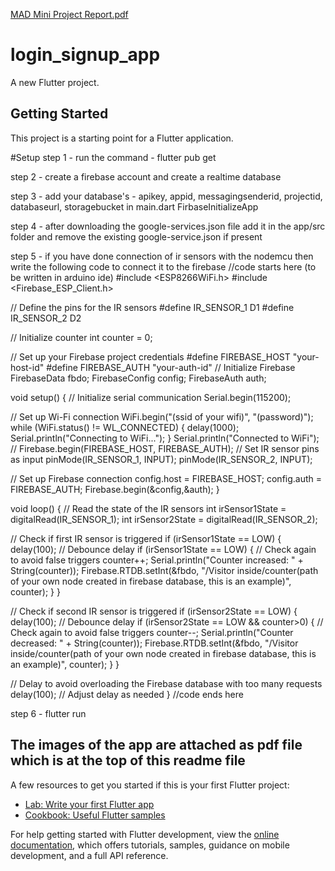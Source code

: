[MAD Mini Project Report.pdf](https://github.com/varad-thorat/VistorCounter-App-using-Flutter-and-Firebase/files/11646105/MAD.Mini.Project.Report.pdf)
# login_signup_app

A new Flutter project.

## Getting Started

This project is a starting point for a Flutter application.

#Setup
step 1 - run the command - flutter pub get 

step 2 - create a firebase account and create a realtime database

step 3 - add your database's - apikey, appid, messagingsenderid, projectid, databaseurl, storagebucket in main.dart FirbaseInitializeApp

step 4 - after downloading the google-services.json file add it in the app/src folder and remove the existing google-service.json if present

step 5 - if you have done connection of ir sensors with the nodemcu then write the following code to connect it to the firebase
//code starts here (to be written in arduino ide)
#include <ESP8266WiFi.h>
#include <Firebase_ESP_Client.h>

// Define the pins for the IR sensors
#define IR_SENSOR_1 D1
#define IR_SENSOR_2 D2

// Initialize counter
int counter = 0;

// Set up your Firebase project credentials
#define FIREBASE_HOST "your-host-id"
#define FIREBASE_AUTH "your-auth-id"
// Initialize Firebase
FirebaseData fbdo;
FirebaseConfig config;
FirebaseAuth auth;

void setup() {
  // Initialize serial communication
  Serial.begin(115200);

  // Set up Wi-Fi connection
  WiFi.begin("(ssid of your wifi)", "(password)");
  while (WiFi.status() != WL_CONNECTED) {
    delay(1000);
    Serial.println("Connecting to WiFi...");
  }
  Serial.println("Connected to WiFi");
  // Firebase.begin(FIREBASE_HOST, FIREBASE_AUTH);
  // Set IR sensor pins as input
  pinMode(IR_SENSOR_1, INPUT);
  pinMode(IR_SENSOR_2, INPUT);
  
  // Set up Firebase connection
  config.host = FIREBASE_HOST;
  config.auth = FIREBASE_AUTH;
  Firebase.begin(&config,&auth);
}

void loop() {
  // Read the state of the IR sensors
  int irSensor1State = digitalRead(IR_SENSOR_1);
  int irSensor2State = digitalRead(IR_SENSOR_2);

  // Check if first IR sensor is triggered
  if (irSensor1State == LOW) {
    delay(100); // Debounce delay
    if (irSensor1State == LOW) { // Check again to avoid false triggers
      counter++; 
      Serial.println("Counter increased: " + String(counter));
      Firebase.RTDB.setInt(&fbdo, "/Visitor inside/counter(path of your own node created in firebase database, this is an example)", counter);
    }
  }

  // Check if second IR sensor is triggered
  if (irSensor2State == LOW) {
    delay(100); // Debounce delay
    if (irSensor2State == LOW && counter>0) { // Check again to avoid false triggers
      counter--;
      Serial.println("Counter decreased: " + String(counter));
      Firebase.RTDB.setInt(&fbdo, "/Visitor inside/counter(path of your own node created in firebase database, this is an example)", counter);
    }
  }

  // Delay to avoid overloading the Firebase database with too many requests
  delay(100); // Adjust delay as needed
}
//code ends here

step 6 - flutter run

The images of the app are attached as pdf file which is at the top of this readme file
----------------------------------------------------------------------------------------------------------------------------------------------------

A few resources to get you started if this is your first Flutter project:

- [Lab: Write your first Flutter app](https://docs.flutter.dev/get-started/codelab)
- [Cookbook: Useful Flutter samples](https://docs.flutter.dev/cookbook)

For help getting started with Flutter development, view the
[online documentation](https://docs.flutter.dev/), which offers tutorials,
samples, guidance on mobile development, and a full API reference.
